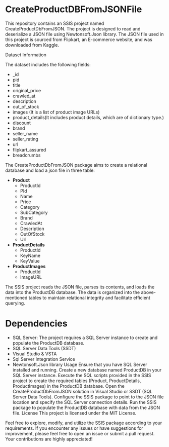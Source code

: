 # CreateProductDBFromJSONFile
This repository contains an SSIS project named CreateProductDbFromJSON. The project is designed to read and deserialize a JSON file using Newtonsoft.Json library. The JSON file used in this project is sourced from Flipkart, an E-commerce website, and was downloaded from Kaggle.

Dataset Information 

The dataset includes the following fields:
* _id
* pid
* title
* original_price
* crawled_at
* description
* out_of_stock
* images (It is a list of product image URLs)
* product_details(It includes product details, which are of dictionary type.)
* discount
* brand
* seller_name
* seller_rating
* url
* flipkart_assured
* breadcrumbs


The CreateProductDbFromJSON package aims to create a relational database and load a json file in three table:

* **Product**
    * ProductId
    * PId
    * Name
    * Price
    * Category
    * SubCategory
    * Brand
    * CrawledAt
    * Description
    * OutOfStock
    * Url
* **ProductDetails**
    * ProductId
    * KeyName
    * KeyValue
* **ProductImages**
    * ProductId
    * ImageURL
      
The SSIS project reads the JSON file, parses its contents, and loads the data into the ProductDB database. The data is organized into the above-mentioned tables to maintain relational integrity and facilitate efficient querying.

# Dependencies
   * SQL Server: The project requires a SQL Server instance to create and populate the ProductDB database.
   * SQL Server Data Tools (SSDT)
   * Visual Studio & VSTA
   * Sql Server Integration Service
   * Newtonsoft.Json library 
Usage
Ensure that you have SQL Server installed and running.
Create a new database named ProductDB in your SQL Server instance.
Execute the SQL scripts provided in the SSIS project to create the required tables (Product, ProductDetails, ProductImages) in the ProductDB database.
Open the CreateProductDbFromJSON solution in Visual Studio or SSDT (SQL Server Data Tools).
Configure the SSIS package to point to the JSON file location and specify the SQL Server connection details.
Run the SSIS package to populate the ProductDB database with data from the JSON file.
License
This project is licensed under the MIT License.

Feel free to explore, modify, and utilize the SSIS package according to your requirements. If you encounter any issues or have suggestions for improvement, please feel free to open an issue or submit a pull request. Your contributions are highly appreciated!
